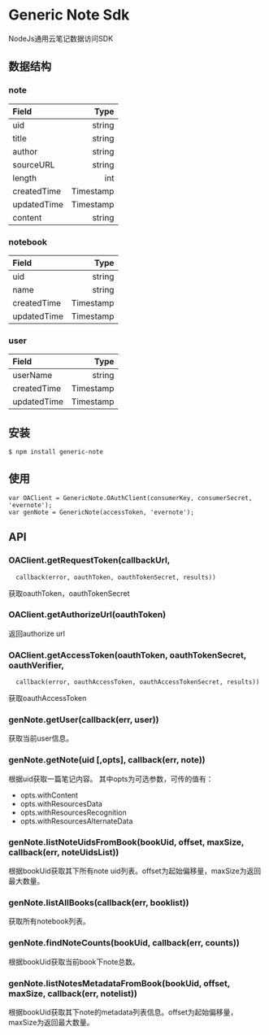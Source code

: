 # Generic Note Sdk

NodeJs通用云笔记数据访问SDK


## 数据结构

### note

| Field       |    Type  |
| :--------   | --------:|
| uid         |   string |
| title       |   string |
| author      |   string |
| sourceURL   |   string |
| length      |      int |
| createdTime | Timestamp|
| updatedTime | Timestamp|
| content     |   string |



### notebook

| Field       |    Type  |
| :--------   | --------:|
| uid         |   string |
| name        |   string |
| createdTime | Timestamp|
| updatedTime | Timestamp|



### user

| Field       |    Type  |
| :--------   | --------:|
| userName    |   string |
| createdTime | Timestamp|
| updatedTime | Timestamp|



## 安装

```
$ npm install generic-note

```

## 使用

```
var OAClient = GenericNote.OAuthClient(consumerKey, consumerSecret, 'evernote');
var genNote = GenericNote(accessToken, 'evernote');

```

## API

### OAClient.getRequestToken(callbackUrl, 
      callback(error, oauthToken, oauthTokenSecret, results))

  获取oauthToken，oauthTokenSecret
  
  
### OAClient.getAuthorizeUrl(oauthToken)

  返回authorize url
  

### OAClient.getAccessToken(oauthToken, oauthTokenSecret, oauthVerifier, 
      callback(error, oauthAccessToken, oauthAccessTokenSecret, results))
      
  获取oauthAccessToken

### genNote.getUser(callback(err, user))

  获取当前user信息。


### genNote.getNote(uid [,opts], callback(err, note))

  根据uid获取一篇笔记内容。
  其中opts为可选参数，可传的值有：

  * opts.withContent
  * opts.withResourcesData
  * opts.withResourcesRecognition
  * opts.withResourcesAlternateData


### genNote.listNoteUidsFromBook(bookUid, offset, maxSize, callback(err, noteUidsList))

  根据bookUid获取其下所有note uid列表。offset为起始偏移量，maxSize为返回最大数量。


### genNote.listAllBooks(callback(err, booklist))

  获取所有notebook列表。


### genNote.findNoteCounts(bookUid, callback(err, counts))

  根据bookUid获取当前book下note总数。


### genNote.listNotesMetadataFromBook(bookUid, offset, maxSize, callback(err, notelist))

  根据bookUid获取其下note的metadata列表信息。offset为起始偏移量，maxSize为返回最大数量。
